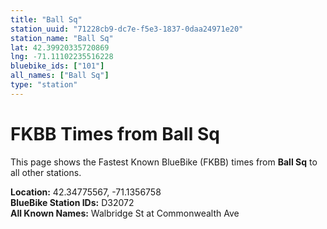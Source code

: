 ```yaml
---
title: "Ball Sq"
station_uuid: "71228cb9-dc7e-f5e3-1837-0daa24971e20"
station_name: "Ball Sq"
lat: 42.39920335720869
lng: -71.11102235516228
bluebike_ids: ["101"]
all_names: ["Ball Sq"]
type: "station"
---
```


# FKBB Times from Ball Sq

This page shows the Fastest Known BlueBike (FKBB) times from **Ball Sq** to all other stations.

**Location:** 42.34775567, -71.1356758  
**BlueBike Station IDs:** D32072  
**All Known Names:** Walbridge St at Commonwealth Ave

